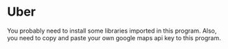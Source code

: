 # Uber
You probably need to install some libraries imported in this program. Also, you need to copy and paste your own google maps api key to this program.
